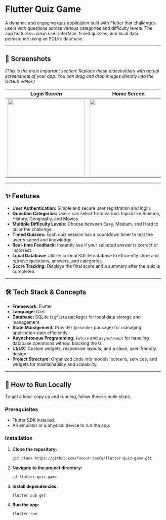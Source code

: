 #  Flutter Quiz Game

A dynamic and engaging quiz application built with Flutter that challenges users with questions across various categories and difficulty levels. The app features a clean user interface, timed quizzes, and local data persistence using an SQLite database.

---

## 📸 Screenshots

*(This is the most important section! Replace these placeholders with actual screenshots of your app. You can drag and drop images directly into the GitHub editor.)*

| Login Screen | Home Screen | Quiz Screen |
| :---: | :---: | :---: |
| <img src="![login](https://github.com/user-attachments/assets/9dbf5f4e-9e58-46bf-ba94-e963ca6bb71f)" width="250"> | <img src="URL_TO_YOUR_HOME_SCREENSHOT" width="250"> | <img src="URL_TO_YOUR_QUIZ_SCREENSHOT" width="250"> |

---

## ✨ Features

- **User Authentication:** Simple and secure user registration and login.
- **Question Categories:** Users can select from various topics like Science, History, Geography, and Movies.
- **Multiple Difficulty Levels:** Choose between Easy, Medium, and Hard to tailor the challenge.
- **Timed Quizzes:** Each quiz session has a countdown timer to test the user's speed and knowledge.
- **Real-time Feedback:** Instantly see if your selected answer is correct or incorrect.
- **Local Database:** Utilizes a local SQLite database to efficiently store and retrieve questions, answers, and categories.
- **Score Tracking:** Displays the final score and a summary after the quiz is completed.

---

## 🛠️ Tech Stack & Concepts

- **Framework:** Flutter
- **Language:** Dart
- **Database:** SQLite (`sqflite` package) for local data storage and management.
- **State Management:** Provider (`provider` package) for managing application state efficiently.
- **Asynchronous Programming:** `Future` and `async/await` for handling database operations without blocking the UI.
- **UI/UX:** Custom widgets, responsive layouts, and a clean, user-friendly design.
- **Project Structure:** Organized code into models, screens, services, and widgets for maintainability and scalability.

---

## 🚀 How to Run Locally

To get a local copy up and running, follow these simple steps.

### Prerequisites

- Flutter SDK installed.
- An emulator or a physical device to run the app.

### Installation

1.  **Clone the repository:**
    ```sh
    git clone https://github.com/favour-tamfu/flutter-quiz-game.git
    ```
2.  **Navigate to the project directory:**
    ```sh
    cd flutter-quiz-game
    ```
3.  **Install dependencies:**
    ```sh
    flutter pub get
    ```
4.  **Run the app:**
    ```sh
    flutter run
    ```
